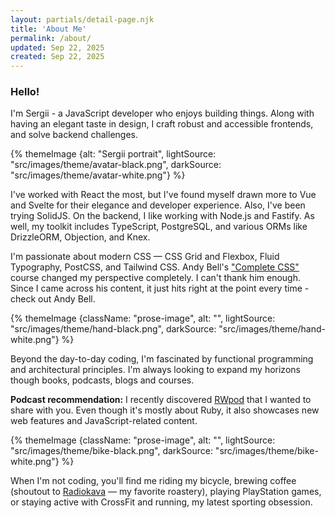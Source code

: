 ```yaml
---
layout: partials/detail-page.njk
title: 'About Me'
permalink: /about/
updated: Sep 22, 2025
created: Sep 22, 2025
---
```


<!-- <div class="flow hide-desktop-up"> -->

### Hello!

<div class="cluster |  photo-block">
  <p>
  I'm Sergii - a JavaScript developer who enjoys building things. Along with having an elegant taste in design, I craft robust and accessible frontends, and solve backend challenges.
  </p>
  <div class="photo-block__image avatar-image">
  {% themeImage {alt: "Sergii portrait", lightSource: "src/images/theme/avatar-black.png", darkSource: "src/images/theme/avatar-white.png"} %}
  </div>
</div>

I've worked with React the most, but I've found myself drawn more to Vue and Svelte for their elegance and developer experience. Also, I've been trying SolidJS. On the backend, I like working with Node.js and Fastify. As well, my toolkit includes TypeScript, PostgreSQL, and various ORMs like DrizzleORM, Objection, and Knex.

I'm passionate about modern CSS — CSS Grid and Flexbox, Fluid Typography, PostCSS, and Tailwind CSS. Andy Bell's ["Complete CSS"](https://piccalil.li/complete-css/) course changed my perspective completely. I can't thank him enough. Since I came across his content, it just hits right at the point every time - check out Andy Bell.

{% themeImage {className: "prose-image", alt: "", lightSource: "src/images/theme/hand-black.png", darkSource: "src/images/theme/hand-white.png"} %}

Beyond the day-to-day coding, I'm fascinated by functional programming and architectural principles. I'm always looking to expand my horizons though books, podcasts, blogs and courses.

**Podcast recommendation:** I recently discovered [RWpod](https://www.rwpod.com/) that I wanted to share with you. Even though it's mostly about Ruby, it also showcases new web features and JavaScript-related content.

{% themeImage {className: "prose-image", alt: "", lightSource: "src/images/theme/bike-black.png", darkSource: "src/images/theme/bike-white.png"} %}

When I'm not coding, you'll find me riding my bicycle, brewing coffee (shoutout to [Radiokava](https://www.radiokava.com.ua/) — my favorite roastery), playing PlayStation games, or staying active with CrossFit and running, my latest sporting obsession.

